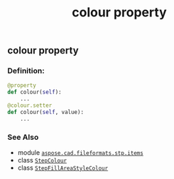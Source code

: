 ﻿---
title: colour property
second_title: Aspose.CAD for Python via .NET API References
description: 
type: docs
weight: 30
url: /python-net/aspose.cad.fileformats.stp.items/stepfillareastylecolour/colour/
is_root: false
---

## colour property

### Definition:
```python
@property
def colour(self):
    ...
@colour.setter
def colour(self, value):
    ...
```

### See Also
* module [`aspose.cad.fileformats.stp.items`](../../)
* class [`StepColour`](/cad/python-net/aspose.cad.fileformats.stp.items/stepcolour)
* class [`StepFillAreaStyleColour`](/cad/python-net/aspose.cad.fileformats.stp.items/stepfillareastylecolour)
